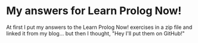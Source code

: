 # My answers for Learn Prolog Now!

At first I put my answers to the Learn Prolog Now! exercises in a zip file
and linked it from my blog... but then I thought, "Hey I'll put them on
GitHub!"
